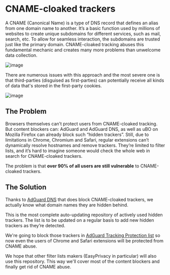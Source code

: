 # CNAME-cloaked trackers

A CNAME (Canonical Name) is a type of DNS record that defines an alias from one domain name to another. It’s a basic function used by millions of websites to create unique subdomains for different services, such as mail, search, etc. To allow for seamless interaction, the subdomains are trusted just like the primary domain. CNAME-cloaked tracking abuses this fundamental mechanic and creates many more problems than unwelcome data collection.

![image](https://user-images.githubusercontent.com/5947035/109689530-6ed9a400-7b96-11eb-85a8-abb0b5a54749.png)

There are numerous issues with this approach and the most severe one is that third-parties (disguised as first-parties) can potentially receive all kinds of data that's stored in the first-party cookies.

![image](https://user-images.githubusercontent.com/5947035/109689550-74cf8500-7b96-11eb-873d-44d0ce8772c0.png)

## The Problem

Browsers themselves can’t protect users from CNAME-cloaked tracking. But content blockers can: AdGuard and AdGuard DNS, as well as uBO on Mozilla Firefox can already block such “hidden trackers”. Still, due to limitations in Chrome, Chromium and Safari, regular extensions can’t dynamically resolve hostnames and remove trackers. They’re limited to filter lists, and it’s hard to imagine someone would check the whole web in search for CNAME-cloaked trackers. 

The problem is that **over 90% of all users are still vulnerable** to CNAME-cloaked trackers.

## The Solution

Thanks to [AdGuard DNS](https://adguard.com/adguard-dns/overview.html) that does block CNAME-cloaked trackers, we actually know what domain names they are hidden behind.

This is the most complete auto-updating repository of actively used hidden trackers. The list is to be updated on a regular basis to add new hidden trackers as they’re detected.

We're going to block those trackers in [AdGuard Tracking Protection list](https://github.com/AdguardTeam/AdGuardFilters) so now even the users of Chrome and Safari extensions will be protected from CNAME abuse.

We hope that other filter lists makers (EasyPrivacy in particular) will also use this repository. This way we'll cover most of the content blockers and finally get rid of CNAME abuse.